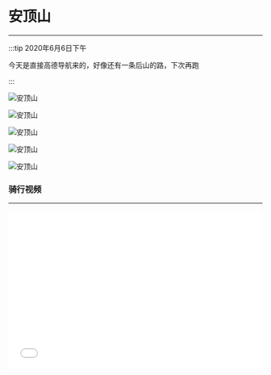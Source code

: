 # 安顶山
---

:::tip 2020年6月6日下午

今天是直接高德导航来的，好像还有一条后山的路，下次再跑

:::

![安顶山](http://cdn.rcer666.cn/andingshan001.jpg)

![安顶山](http://cdn.rcer666.cn/andingshan002.jpg)

![安顶山](http://cdn.rcer666.cn/andingshan003.jpg)

![安顶山](http://cdn.rcer666.cn/andingshan004.jpg)

![安顶山](http://cdn.rcer666.cn/andingshan005.jpg)

### 骑行视频
---

<div style="position: relative; padding-bottom: 56.25%; padding-top: 30px; height: 0; overflow: hidden;">
    <iframe src="//player.bilibili.com/player.html?aid=625955002&bvid=BV1Et4y1y7a3&cid=199420745&page=1" scrolling="no"
        border="0" frameborder="no" framespacing="0" allowfullscreen="true" style="position: absolute; top:0; left: 0;
        width: 100%; height: 100%;">
    </iframe>
</div>